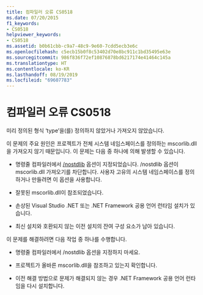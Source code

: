 ```yaml
---
title: 컴파일러 오류 CS0518
ms.date: 07/20/2015
f1_keywords:
- CS0518
helpviewer_keywords:
- CS0518
ms.assetid: b0b61cbb-c9a7-48c9-9e60-7cdd5ecb3e6c
ms.openlocfilehash: c5ecb15b0f8c53402d70e8bc911c1bd35495e63e
ms.sourcegitcommit: 986f836f72ef10876878bd6217174e41464c145a
ms.translationtype: HT
ms.contentlocale: ko-KR
ms.lasthandoff: 08/19/2019
ms.locfileid: "69607783"
---
```

# <a name="compiler-error-cs0518"></a>컴파일러 오류 CS0518
미리 정의된 형식 ‘type’을(를) 정의하지 않았거나 가져오지 않았습니다.  
  
 이 문제의 주요 원인은 프로젝트가 전체 시스템 네임스페이스를 정의하는 mscorlib.dll을 가져오지 않기 때문입니다. 이 문제는 다음 중 하나에 의해 발생할 수 있습니다.  
  
- 명령줄 컴파일러에서 [/nostdlib](../compiler-options/nostdlib-compiler-option.md) 옵션이 지정되었습니다. /nostdlib 옵션이 mscorlib.dll 가져오기를 차단합니다. 사용자 고유의 시스템 네임스페이스를 정의하거나 만들려면 이 옵션을 사용합니다.  
  
- 잘못된 mscorlib.dll이 참조되었습니다.  
  
- 손상된 Visual Studio .NET 또는 .NET Framework 공용 언어 런타임 설치가 있습니다.  
  
- 최신 설치와 호환되지 않는 이전 설치의 잔여 구성 요소가 남아 있습니다.  
  
 이 문제를 해결하려면 다음 작업 중 하나를 수행합니다.  
  
- 명령줄 컴파일러에서 /nostdlib 옵션을 지정하지 마세요.  
  
- 프로젝트가 올바른 mscorlib.dll을 참조하고 있는지 확인합니다.  
  
- 이전 해결 방법으로 문제가 해결되지 않는 경우 .NET Framework 공용 언어 런타임을 다시 설치합니다.
